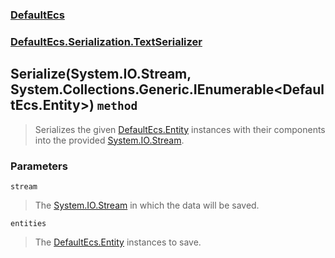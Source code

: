 ### [DefaultEcs](./DefaultEcs.md 'DefaultEcs')
### [DefaultEcs.Serialization.TextSerializer](./DefaultEcs-Serialization-TextSerializer.md 'DefaultEcs.Serialization.TextSerializer')
## Serialize(System.IO.Stream, System.Collections.Generic.IEnumerable&lt;DefaultEcs.Entity&gt;) `method`
>Serializes the given [DefaultEcs.Entity](./DefaultEcs-Entity.md 'DefaultEcs.Entity') instances with their components into the provided [System.IO.Stream](https://docs.microsoft.com/en-us/dotnet/api/System.IO.Stream 'System.IO.Stream').
### Parameters

<a name='DefaultEcs-Serialization-TextSerializer-Serialize(System-IO-Stream-_System-Collections-Generic-IEnumerable-DefaultEcs-Entity-)-stream'></a>
`stream`
>The [System.IO.Stream](https://docs.microsoft.com/en-us/dotnet/api/System.IO.Stream 'System.IO.Stream') in which the data will be saved.

<a name='DefaultEcs-Serialization-TextSerializer-Serialize(System-IO-Stream-_System-Collections-Generic-IEnumerable-DefaultEcs-Entity-)-entities'></a>
`entities`
>The [DefaultEcs.Entity](./DefaultEcs-Entity.md 'DefaultEcs.Entity') instances to save.
